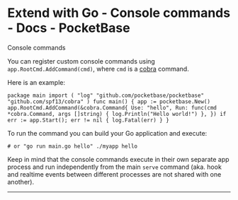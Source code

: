 # Extend with Go - Console commands - Docs - PocketBase
Console commands

You can register custom console commands using `app.RootCmd.AddCommand(cmd)`, where `cmd` is a [cobra](https://pkg.go.dev/github.com/spf13/cobra) command.

Here is an example:

`package main import ( "log" "github.com/pocketbase/pocketbase" "github.com/spf13/cobra" ) func main() { app := pocketbase.New() app.RootCmd.AddCommand(&cobra.Command{ Use: "hello", Run: func(cmd *cobra.Command, args []string) { log.Println("Hello world!") }, }) if err := app.Start(); err != nil { log.Fatal(err) } }`

To run the command you can build your Go application and execute:

`# or "go run main.go hello" ./myapp hello`

Keep in mind that the console commands execute in their own separate app process and run independently from the main `serve` command (aka. hook and realtime events between different processes are not shared with one another).

* * *
